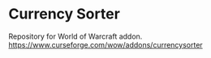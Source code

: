 # Currency Sorter

Repository for World of Warcraft addon.
https://www.curseforge.com/wow/addons/currencysorter
